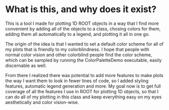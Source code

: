 # What is this, and why does it exist?
This is a tool I made for plotting 1D ROOT objects in a way that I find more convenient by adding all of the objects to a class, chosing colors for them, adding them all automatically to a legend, and plotting it all in one go.

The origin of the idea is that I wanted to set a default color scheme for all of my plots that is friendly to my colorblindness. I hope that people with normal color vision and other colorblind people find the color scheme, which can be sampled by running the ColorPaletteDemo executable, easily discernable as well.

From there I realized there was potential to add more features to make plots the way I want them to look in fewer lines of code, so I added styling features, automatic legend generation and more. My goal now is to get full coverage of all the features I use in ROOT for plotting 1D objects, so that I can do all of my plotting in this class and keep everything easy on my eyes aesthetically and color vision-wise.
